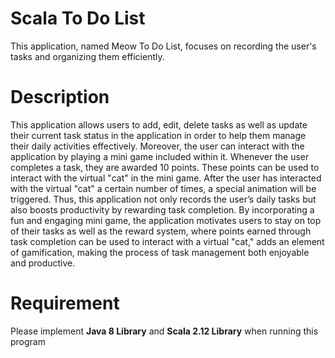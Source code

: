 <h1 align ="left">Scala To Do List</h1>
This application, named Meow To Do List, focuses on recording the user's tasks and 
organizing them efficiently.

<h1 align="left">Description</h1>
<p> This application allows users to add, edit, delete tasks as well as update their
current task status in the application in order to help them manage their daily activities 
effectively. Moreover, the user can interact with the application by playing a mini game
included within it. Whenever the user completes a task, they are awarded 10 points. These 
points can be used to interact with the virtual "cat" in the mini game. After the user has 
interacted with the virtual "cat" a certain number of times, a special animation will be 
triggered. Thus, this application not only records the user’s daily tasks but also boosts 
productivity by rewarding task completion. By incorporating a fun and engaging mini game, 
the application motivates users to stay on top of their tasks as well as the reward system, 
where points earned through task completion can be used to interact with a virtual "cat," adds 
an element of gamification, making the process of task management both enjoyable and 
productive.</p>

<h1 align="left">Requirement</h1>
Please implement <b>Java 8 Library</b> and <b>Scala 2.12 Library</b> when running this program

